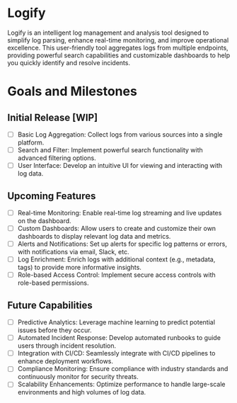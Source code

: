 # Logify

Logify is an intelligent log management and analysis tool designed to simplify log parsing, enhance real-time monitoring, and improve operational excellence. This user-friendly tool aggregates logs from multiple endpoints, providing powerful search capabilities and customizable dashboards to help you quickly identify and resolve incidents.

# Goals and Milestones
## Initial Release [WIP]
- [ ] Basic Log Aggregation: Collect logs from various sources into a single platform.
- [ ] Search and Filter: Implement powerful search functionality with advanced filtering options.
- [ ] User Interface: Develop an intuitive UI for viewing and interacting with log data.

## Upcoming Features
- [ ] Real-time Monitoring: Enable real-time log streaming and live updates on the dashboard.
- [ ] Custom Dashboards: Allow users to create and customize their own dashboards to display relevant log data and metrics.
- [ ] Alerts and Notifications: Set up alerts for specific log patterns or errors, with notifications via email, Slack, etc.
- [ ] Log Enrichment: Enrich logs with additional context (e.g., metadata, tags) to provide more informative insights.
- [ ] Role-based Access Control: Implement secure access controls with role-based permissions.

## Future Capabilities
- [ ] Predictive Analytics: Leverage machine learning to predict potential issues before they occur.
- [ ] Automated Incident Response: Develop automated runbooks to guide users through incident resolution.
- [ ] Integration with CI/CD: Seamlessly integrate with CI/CD pipelines to enhance deployment workflows.
- [ ] Compliance Monitoring: Ensure compliance with industry standards and continuously monitor for security threats.
- [ ] Scalability Enhancements: Optimize performance to handle large-scale environments and high volumes of log data.
